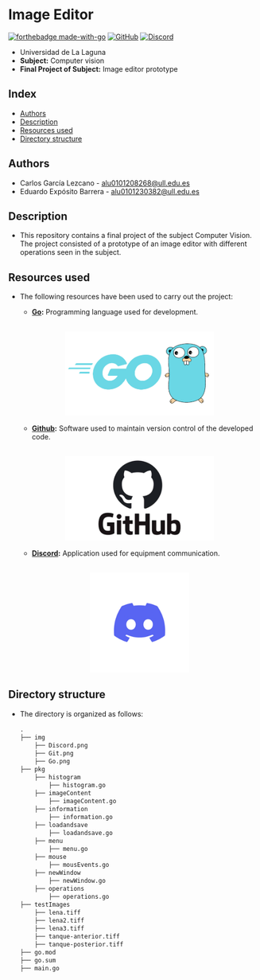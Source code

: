 # Image Editor
[![forthebadge made-with-go](http://ForTheBadge.com/images/badges/made-with-go.svg)](https://go.dev/)
[![GitHub](https://img.shields.io/badge/GitHub-100000?style=for-the-badge&logo=github&logoColor=white)](https://github.com/)
[![Discord](https://img.shields.io/badge/Discord-7289DA?style=for-the-badge&logo=discord&logoColor=white)](https://discord.com/)
- Universidad de La Laguna
- **Subject:** Computer vision
- **Final Project of Subject:** Image editor prototype

## Index
- [Authors](#authors)
- [Description](#description)
- [Resources used](#recursos-used)
- [Directory structure](#directory-structure)

## Authors
  - Carlos García Lezcano - alu0101208268@ull.edu.es
  - Eduardo Expósito Barrera - alu0101230382@ull.edu.es

## Description
  - This repository contains a final project of the subject Computer Vision. The project consisted of a prototype of an image editor with different operations seen in the subject.

## Resources used
- The following resources have been used to carry out the project:
    - **[Go](https://go.dev/):** Programming language used for development.
    <br>
    <p align="center">
      <img src="img/Go.png" width="300px">
    </p> 
    
    - **[Github](https://github.com/):** Software used to maintain version control of the developed code.
    <br>
    <p align="center">
      <img src="img/Git.png" width="300px">
    </p>
    
    - **[Discord](https://discord.com/):** Application used for equipment communication.
    <br>
    <p align="center">
      <img src="img/Discord.png" width="200px">
    </p> 


## Directory structure
- The directory is organized as follows:

      .
      ├── img
          ├── Discord.png
          ├── Git.png
          ├── Go.png
      ├── pkg
          ├── histogram
              ├── histogram.go
          ├── imageContent
              ├── imageContent.go
          ├── information
              ├── information.go
          ├── loadandsave
              ├── loadandsave.go
          ├── menu
              ├── menu.go
          ├── mouse
              ├── mousEvents.go
          ├── newWindow
              ├── newWindow.go
          ├── operations
              ├── operations.go
      ├── testImages
          ├── lena.tiff
          ├── lena2.tiff
          ├── lena3.tiff
          ├── tanque-anterior.tiff
          ├── tanque-posterior.tiff
      ├── go.mod
      ├── go.sum
      ├── main.go